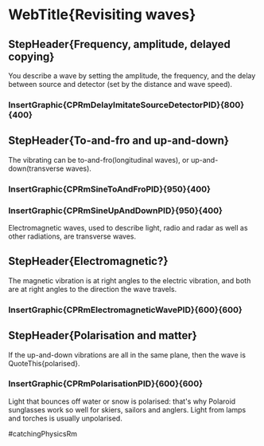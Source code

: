# WebTitle{Revisiting waves}

## StepHeader{Frequency, amplitude, delayed copying}

You describe a wave by setting the amplitude, the frequency, and the delay between source and detector (set by the distance and wave speed).

### InsertGraphic{CPRmDelayImitateSourceDetectorPID}{800}{400}

## StepHeader{To-and-fro and up-and-down}

The vibrating can be to-and-fro(longitudinal waves), or up-and-down(transverse waves).

### InsertGraphic{CPRmSineToAndFroPID}{950}{400}

### InsertGraphic{CPRmSineUpAndDownPID}{950}{400}

Electromagnetic waves, used to describe light, radio and radar as well as other radiations, are transverse waves.

## StepHeader{Electromagnetic?}

The magnetic vibration is at right angles to the electric vibration, and both are at right angles to the direction the wave travels.

### InsertGraphic{CPRmElectromagneticWavePID}{600}{600}

## StepHeader{Polarisation and matter}

If the up-and-down vibrations are all in the same plane, then the wave is QuoteThis{polarised}.

### InsertGraphic{CPRmPolarisationPID}{600}{600}

Light that bounces off water or snow is polarised: that's why Polaroid sunglasses work so well for skiers, sailors and anglers. Light from lamps and torches is usually unpolarised.

#catchingPhysicsRm